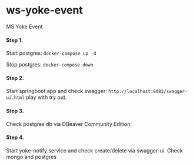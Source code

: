 # ws-yoke-event
MS Yoke Event

#### Step 1.
Start postgres: `docker-compose up -d`

Stop postgres: `docker-compose down`

#### Step 2.
Start springboot app and check swagger:
`http://localhost:8083/swagger-ui.html`
play with try out.

#### Step 3.
Check postgres db via DBeaver Community Edition.

#### Step 4.
Start yoke-notify service and check create/delete via swagger-ui.
Check mongo and postgres  

